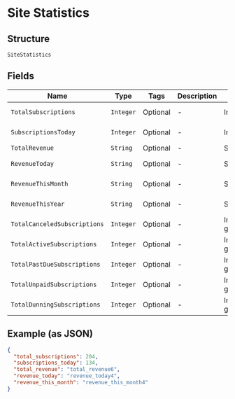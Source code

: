 
# Site Statistics

## Structure

`SiteStatistics`

## Fields

| Name | Type | Tags | Description | Getter | Setter |
|  --- | --- | --- | --- | --- | --- |
| `TotalSubscriptions` | `Integer` | Optional | - | Integer getTotalSubscriptions() | setTotalSubscriptions(Integer totalSubscriptions) |
| `SubscriptionsToday` | `Integer` | Optional | - | Integer getSubscriptionsToday() | setSubscriptionsToday(Integer subscriptionsToday) |
| `TotalRevenue` | `String` | Optional | - | String getTotalRevenue() | setTotalRevenue(String totalRevenue) |
| `RevenueToday` | `String` | Optional | - | String getRevenueToday() | setRevenueToday(String revenueToday) |
| `RevenueThisMonth` | `String` | Optional | - | String getRevenueThisMonth() | setRevenueThisMonth(String revenueThisMonth) |
| `RevenueThisYear` | `String` | Optional | - | String getRevenueThisYear() | setRevenueThisYear(String revenueThisYear) |
| `TotalCanceledSubscriptions` | `Integer` | Optional | - | Integer getTotalCanceledSubscriptions() | setTotalCanceledSubscriptions(Integer totalCanceledSubscriptions) |
| `TotalActiveSubscriptions` | `Integer` | Optional | - | Integer getTotalActiveSubscriptions() | setTotalActiveSubscriptions(Integer totalActiveSubscriptions) |
| `TotalPastDueSubscriptions` | `Integer` | Optional | - | Integer getTotalPastDueSubscriptions() | setTotalPastDueSubscriptions(Integer totalPastDueSubscriptions) |
| `TotalUnpaidSubscriptions` | `Integer` | Optional | - | Integer getTotalUnpaidSubscriptions() | setTotalUnpaidSubscriptions(Integer totalUnpaidSubscriptions) |
| `TotalDunningSubscriptions` | `Integer` | Optional | - | Integer getTotalDunningSubscriptions() | setTotalDunningSubscriptions(Integer totalDunningSubscriptions) |

## Example (as JSON)

```json
{
  "total_subscriptions": 204,
  "subscriptions_today": 134,
  "total_revenue": "total_revenue6",
  "revenue_today": "revenue_today4",
  "revenue_this_month": "revenue_this_month4"
}
```

